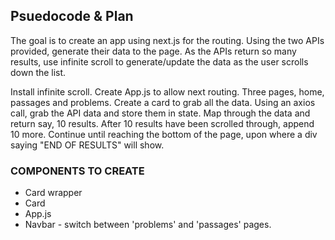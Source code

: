## Psuedocode & Plan

The goal is to create an app using next.js for the routing.
Using the two APIs provided, generate their data to the page.
As the APIs return so many results, use infinite scroll to generate/update the data as the user scrolls down the list.

Install infinite scroll.
Create App.js to allow next routing.
Three pages, home, passages and problems.
Create a card to grab all the data.
Using an axios call, grab the API data and store them in state.
Map through the data and return say, 10 results.
After 10 results have been scrolled through, append 10 more. Continue until reaching the bottom of the page, upon where a div saying "END OF RESULTS" will show.

 ### COMPONENTS TO CREATE
 - Card wrapper
 - Card
 - App.js
 - Navbar - switch between 'problems' and 'passages' pages.
